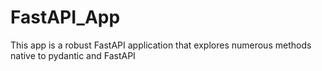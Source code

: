 # FastAPI_App
This app is a robust FastAPI application that explores numerous methods native to pydantic and FastAPI
